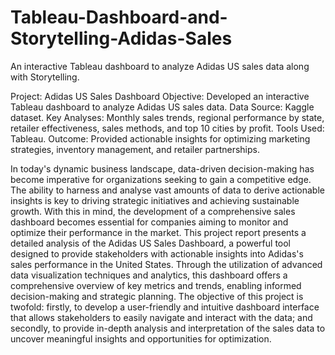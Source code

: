 # Tableau-Dashboard-and-Storytelling-Adidas-Sales
An interactive Tableau dashboard to analyze Adidas US sales data along with Storytelling.

Project: Adidas US Sales Dashboard
Objective: Developed an interactive Tableau dashboard to analyze Adidas US sales data.
Data Source: Kaggle dataset.
Key Analyses: Monthly sales trends, regional performance by state, retailer effectiveness, sales methods, and top 10 cities by profit.
Tools Used: Tableau.
Outcome: Provided actionable insights for optimizing marketing strategies, inventory management, and retailer partnerships.

In today's dynamic business landscape, data-driven decision-making has become 
imperative for organizations seeking to gain a competitive edge. The ability to harness 
and analyse vast amounts of data to derive actionable insights is key to driving strategic 
initiatives and achieving sustainable growth. With this in mind, the development of a 
comprehensive sales dashboard becomes essential for companies aiming to monitor 
and optimize their performance in the market. 
This project report presents a detailed analysis of the Adidas US Sales Dashboard, a 
powerful tool designed to provide stakeholders with actionable insights into Adidas's 
sales performance in the United States. Through the utilization of advanced data 
visualization techniques and analytics, this dashboard offers a comprehensive overview 
of key metrics and trends, enabling informed decision-making and strategic planning. 
The objective of this project is twofold: firstly, to develop a user-friendly and intuitive 
dashboard interface that allows stakeholders to easily navigate and interact with the 
data; and secondly, to provide in-depth analysis and interpretation of the sales data to 
uncover meaningful insights and opportunities for optimization.

